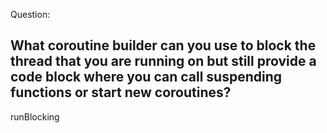 Question:
## What coroutine builder can you use to block the thread that you are running on but still provide a code block where you can call suspending functions or start new coroutines?
<div class="hint">
  runBlocking
</div>
